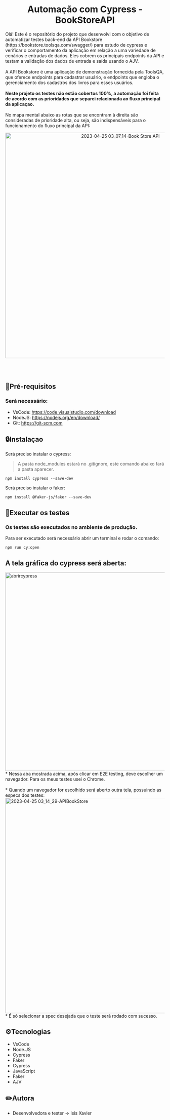 <h1 align="center">Automação com Cypress - BookStoreAPI</h1>
Olá! Este é o repositório do projeto que desenvolvi com o objetivo de automatizar testes back-end da API Bookstore (https://bookstore.toolsqa.com/swagger/) para estudo de cypress e verificar o comportamento da aplicação em relação a uma variedade de cenários e entradas de dados. Eles cobrem os principais endpoints da API e testam a validação dos dados de entrada e saída usando o AJV. 
<br>
<br>
A API Bookstore é uma aplicação de demonstração fornecida pela ToolsQA, que oferece endpoints para cadastrar usuário, e endpoints que engloba o gerenciamento dos cadastros dos livros para esses usuários.
<br>
<br>
<strong>Neste projeto os testes não estão cobertos 100%, a automação foi feita de acordo com as prioridades que separei relacionada ao fluxo principal da aplicaçao.</strong>
<br>
<br>
No mapa mental abaixo as rotas que se encontram à direita são consideradas de prioridade alta, ou seja, são indispensáveis para o funcionamento do fluxo principal da API:
<br>
<p align="center">
<img width="712" alt="2023-04-25 03_07_14-Book Store API" src="https://user-images.githubusercontent.com/71040642/234188661-9b174170-986d-44db-b950-902ce2128f25.png">
</p>
<br>
<br>

## 📝Pré-requisitos
### Será necessário:

* VsCode: https://code.visualstudio.com/download <br>
* NodeJS: https://nodejs.org/en/download/ <br>
* Git: https://git-scm.com

## 🔒Instalaçao
Será preciso instalar o cypress:
> A pasta node_modules estará no .gitignore, este comando abaixo fará a pasta aparecer.
```
npm install cypress --save-dev
```

Será preciso instalar o faker:
```
npm install @faker-js/faker --save-dev
```

## 🎲Executar os testes
### Os testes são executados no ambiente de produção. 
Para ser executado será necessário abrir um terminal e rodar o comando:
```
npm run cy:open
```

## A tela gráfica do cypress será aberta:
<img width="627" alt="abrircypress" src="https://user-images.githubusercontent.com/71040642/232140210-a9ed78c2-e96d-42ee-a083-9a335df9b8f6.png">
<br>
* Nessa aba mostrada acima, após clicar em E2E testing, deve escolher um navegador. Para os meus testes usei o Chrome.
<br>
<br>
* Quando um navegador for escolhido será aberto outra tela, possuindo as especs dos testes:
<br>
<img width="680" alt="2023-04-25 03_14_29-APIBookStore" src="https://user-images.githubusercontent.com/71040642/234190042-5c85b0be-7e2b-462f-82c1-da0f36459c1b.png">
<br>
* É só selecionar a spec desejada que o teste será rodado com sucesso.

## ⚙️Tecnologias

* VsCode
* Node.JS
* Cypress
* Faker
* Cypress
* JavaScript
* Faker
* AJV

## ✏️Autora

* Desenvolvedora e tester -> Isis Xavier
